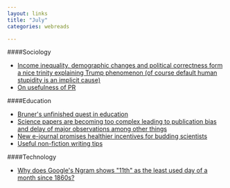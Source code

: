 ```yaml
---
layout: links
title: "July"
categories: webreads

---
```


####Sociology
  * [Income inequality, demographic changes and political correctness form a nice trinity explaining Trump phenomenon (of course default human stupidity is an implicit cause)](http://www.nytimes.com/2016/07/07/opinion/campaign-stops/how-falling-behind-the-joneses-fueled-the-rise-of-trump.html)  
  * [On usefulness of PR](http://www.paulgraham.com/submarine.html)

####Education
  * [Bruner's unfinished quest in education](http://www.theatlantic.com/education/archive/2016/06/an-unfinished-quest-in-education/486074/)
  * [Science papers are becoming too complex leading to publication bias and delay of major observations among other things](https://www.statnews.com/2016/07/01/research-papers-science-complex/)
  * [New e-journal promises healthier incentives for budding scientists](https://www.statnews.com/2016/07/07/wellcome-trust-preprint/)
  * [Useful non-fiction writing tips](http://slatestarcodex.com/2016/02/20/writing-advice/)

####Technology
  * [Why does Google's Ngram shows "11th" as the least used day of a month since 1860s?](http://drhagen.com/blog/the-missing-11th-of-the-month/)
